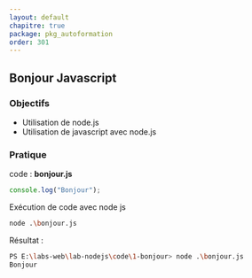 ```yaml
---
layout: default
chapitre: true
package: pkg_autoformation
order: 301
---
```


## Bonjour Javascript

### Objectifs 

- Utilisation de node.js
- Utilisation de javascript avec node.js

### Pratique 

code : **bonjour.js**

````js
console.log("Bonjour");
````

Exécution de code avec node js

````bash
node .\bonjour.js
````

Résultat : 

````bash
PS E:\labs-web\lab-nodejs\code\1-bonjour> node .\bonjour.js
Bonjour
````
